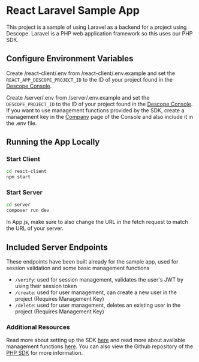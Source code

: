 # React Laravel Sample App

This project is a sample of using Laravel as a backend for a project using Descope. 
Laravel is a PHP web application framework so this uses our PHP SDK.

## Configure Environment Variables

Create /react-client/.env from /react-client/.env.example and set the `REACT_APP_DESCOPE_PROJECT_ID` to the ID of your project found in the [Descope Console](https://app.descope.com/settings/project).

Create /server/.env from /server/.env.example and set the `DESCOPE_PROJECT_ID` to the ID of your project found in the [Descope Console](https://app.descope.com/settings/project). If you want to use management functions provided by the SDK, create a management key in the [Company](https://app.descope.com/settings/company/managementkeys) page of the Console and also include it in the .env file.

## Running the App Locally

### Start Client

```sh title='Terminal'
cd react-client
npm start
```

### Start Server
```sh title='Terminal'
cd server
composer run dev
```

In App.js, make sure to also change the URL in the fetch request to match the URL of your server.

## Included Server Endpoints
These endpoints have been built already for the sample app, used for session validation and some basic management functions
- `/verify`: used for session management, validates the user's JWT by using their session token
- `/create`: used for user management, can create a new user in the project (Requires Management Key)
- `/delete`: used for user management, deletes an existing user in the project (Requires Management Key)

### Additional Resources
Read more about setting up the SDK [here](https://docs.descope.com/getting-started/php) and read more about available management functions [here](https://docs.descope.com/management). You can also view the Github repository of the [PHP SDK](https://github.com/descope/descope-php) for more information.


